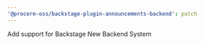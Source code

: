 ```yaml
---
'@procore-oss/backstage-plugin-announcements-backend': patch
---
```


Add support for Backstage New Backend System
